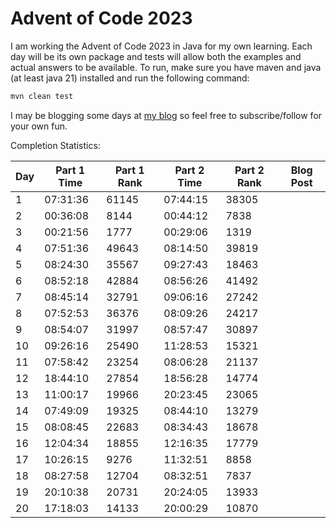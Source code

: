 # Advent of Code 2023

I am working the Advent of Code 2023 in Java for my own learning. Each day will be its own package
and tests will allow both the examples and actual answers to be available. To run, make sure you
have maven and java (at least java 21) installed and run the following command:

```sh
mvn clean test
```

I may be blogging some days at [my blog](https://ddellspe.net) so feel free to subscribe/follow for
your own fun.

Completion Statistics:

| Day | Part 1 Time | Part 1 Rank | Part 2 Time | Part 2 Rank | Blog Post |
|-----|-------------|-------------|-------------|-------------|-----------|
| 1   | 07:31:36    | 61145       | 07:44:15    | 38305       |           |
| 2   | 00:36:08    | 8144        | 00:44:12    | 7838        |           |
| 3   | 00:21:56    | 1777        | 00:29:06    | 1319        |           |
| 4   | 07:51:36    | 49643       | 08:14:50    | 39819       |           |
| 5   | 08:24:30    | 35567       | 09:27:43    | 18463       |           |
| 6   | 08:52:18    | 42884       | 08:56:26    | 41492       |           |
| 7   | 08:45:14    | 32791       | 09:06:16    | 27242       |           |
| 8   | 07:52:53    | 36376       | 08:09:26    | 24217       |           |
| 9   | 08:54:07    | 31997       | 08:57:47    | 30897       |           |
| 10  | 09:26:16    | 25490       | 11:28:53    | 15321       |           |
| 11  | 07:58:42    | 23254       | 08:06:28    | 21137       |           |
| 12  | 18:44:10    | 27854       | 18:56:28    | 14774       |           |
| 13  | 11:00:17    | 19966       | 20:23:45    | 23065       |           |
| 14  | 07:49:09    | 19325       | 08:44:10    | 13279       |           |
| 15  | 08:08:45    | 22683       | 08:34:43    | 18678       |           |
| 16  | 12:04:34    | 18855       | 12:16:35    | 17779       |           |
| 17  | 10:26:15    | 9276        | 11:32:51    | 8858        |           |
| 18  | 08:27:58    | 12704       | 08:32:51    | 7837        |           |
| 19  | 20:10:38    | 20731       | 20:24:05    | 13933       |           |
| 20  | 17:18:03    | 14133       | 20:00:29    | 10870       |           |
